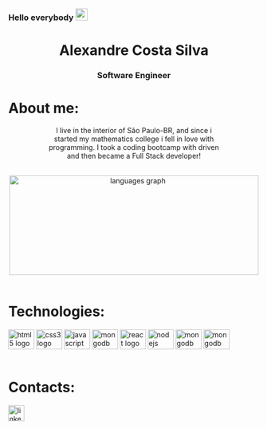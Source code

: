 <h3>Hello everybody      <img src="https://raw.githubusercontent.com/MartinHeinz/MartinHeinz/master/wave.gif" width="24" /> </h3>

<div align="center">
  <h1>Alexandre Costa Silva</h1>
  <h3>Software Engineer</h3>
</div>

<h1 align="left">About me:</h1>

<div align="center" style="width: 70%; margin-left:15%;">
  <p > I live in the interior of São Paulo-BR, and since i started my mathematics college i fell in love with programming. 
  I took a coding bootcamp with driven and then became a Full Stack developer!</p>
</div>

<br>
<div align="center">
  <img style="width:500px" src="https://github-readme-stats.vercel.app/api/top-langs?locale=en&layout=compact&langs_count=4&theme=synthwave&username=alexandrecsilva" height="200" alt="languages graph"  />
</div>

<br>
<h1 align="left">Technologies:</h1>


<div align="left">
  <img src="https://cdn.jsdelivr.net/gh/devicons/devicon/icons/html5/html5-original.svg" height="40" width="52" alt="html5 logo"  />
  <img src="https://cdn.jsdelivr.net/gh/devicons/devicon/icons/css3/css3-original.svg" height="40" width="52" alt="css3 logo"  />
  <img src="https://cdn.jsdelivr.net/gh/devicons/devicon/icons/javascript/javascript-original.svg" height="40" width="52" alt="javascript logo"  />
  <img src="https://cdn.jsdelivr.net/gh/devicons/devicon/icons/typescript/typescript-original.svg" height="40" width="52" alt="mongodb logo"  />
  <img src="https://cdn.jsdelivr.net/gh/devicons/devicon/icons/react/react-original.svg" height="40" width="52" alt="react logo"  />
  <img src="https://cdn.jsdelivr.net/gh/devicons/devicon/icons/nodejs/nodejs-original.svg" height="40" width="52" alt="nodejs logo"  />
  <img src="https://cdn.jsdelivr.net/gh/devicons/devicon/icons/mongodb/mongodb-original.svg" height="40" width="52" alt="mongodb logo"  />
  <img src="https://cdn.jsdelivr.net/gh/devicons/devicon/icons/postgresql/postgresql-original.svg" height="40" width="52" alt="mongodb logo"  />
</div>
<br>

<h1 align="left">Contacts:</h1>


<a href="https://www.linkedin.com/in/alexandrecsilva6829/" target="_blank">
  <img src="https://img.shields.io/static/v1?message=LinkedIn&logo=linkedin&label=&color=0077B5&logoColor=white&labelColor=&style=for-the-badge" height="32" alt="linkedin logo"  />
  </a>
